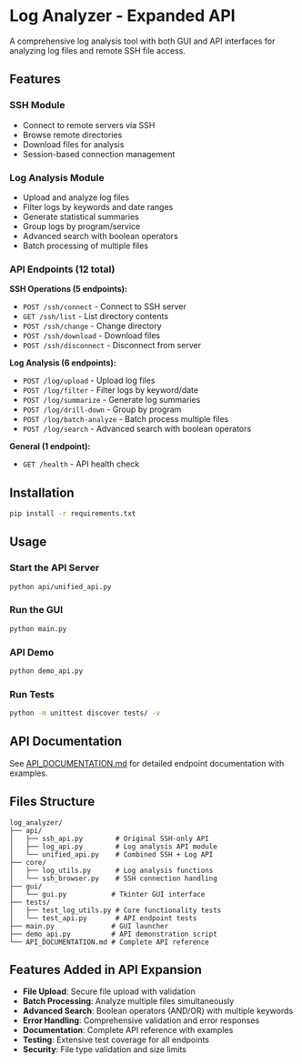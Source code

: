 # Log Analyzer - Expanded API

A comprehensive log analysis tool with both GUI and API interfaces for analyzing log files and remote SSH file access.

## Features

### SSH Module
- Connect to remote servers via SSH
- Browse remote directories
- Download files for analysis
- Session-based connection management

### Log Analysis Module
- Upload and analyze log files
- Filter logs by keywords and date ranges
- Generate statistical summaries
- Group logs by program/service
- Advanced search with boolean operators
- Batch processing of multiple files

### API Endpoints (12 total)

**SSH Operations (5 endpoints):**
- `POST /ssh/connect` - Connect to SSH server
- `GET /ssh/list` - List directory contents
- `POST /ssh/change` - Change directory
- `POST /ssh/download` - Download files
- `POST /ssh/disconnect` - Disconnect from server

**Log Analysis (6 endpoints):**
- `POST /log/upload` - Upload log files
- `POST /log/filter` - Filter logs by keyword/date
- `POST /log/summarize` - Generate log summaries
- `POST /log/drill-down` - Group by program
- `POST /log/batch-analyze` - Batch process multiple files
- `POST /log/search` - Advanced search with boolean operators

**General (1 endpoint):**
- `GET /health` - API health check

## Installation

```bash
pip install -r requirements.txt
```

## Usage

### Start the API Server
```bash
python api/unified_api.py
```

### Run the GUI
```bash
python main.py
```

### API Demo
```bash
python demo_api.py
```

### Run Tests
```bash
python -m unittest discover tests/ -v
```

## API Documentation

See [API_DOCUMENTATION.md](API_DOCUMENTATION.md) for detailed endpoint documentation with examples.

## Files Structure

```
log_analyzer/
├── api/
│   ├── ssh_api.py        # Original SSH-only API
│   ├── log_api.py        # Log analysis API module
│   └── unified_api.py    # Combined SSH + Log API
├── core/
│   ├── log_utils.py      # Log analysis functions
│   └── ssh_browser.py    # SSH connection handling
├── gui/
│   └── gui.py           # Tkinter GUI interface
├── tests/
│   ├── test_log_utils.py # Core functionality tests
│   └── test_api.py       # API endpoint tests
├── main.py              # GUI launcher
├── demo_api.py          # API demonstration script
└── API_DOCUMENTATION.md # Complete API reference
```

## Features Added in API Expansion

- **File Upload**: Secure file upload with validation
- **Batch Processing**: Analyze multiple files simultaneously
- **Advanced Search**: Boolean operators (AND/OR) with multiple keywords
- **Error Handling**: Comprehensive validation and error responses
- **Documentation**: Complete API reference with examples
- **Testing**: Extensive test coverage for all endpoints
- **Security**: File type validation and size limits
